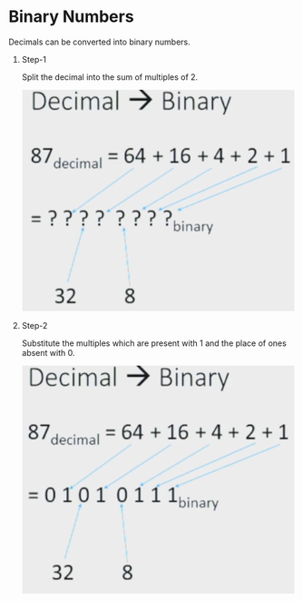 # Binary Numbers

Decimals can be converted into binary numbers.

1. Step-1

    Split the decimal into the sum of multiples of 2.

    ![Binary to Decimal one](assets/Decimal-to-Binary.png)

2. Step-2

    Substitute the multiples which are present with 1 and the place of ones absent with 0.
    
    ![Binary to decimal 2](assets/Decimal-to-Binary2.png)